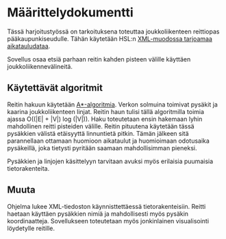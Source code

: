 # Määrittelydokumentti

Tässä harjoitustyössä on tarkoituksena toteuttaa joukkoliikenteen reittiopas pääkaupunkiseudulle. Tähän käytetään HSL:n [XML-muodossa tarjoamaa aikatauludataa](http://developer.reittiopas.fi/pages/en/kalkati.net-xml-database-dump.php).

Sovellus osaa etsiä parhaan reitin kahden pisteen välille käyttäen joukkoliikennevälineitä.

## Käytettävät algoritmit
Reitin hakuun käytetään [A*-algoritmia](http://en.wikipedia.org/wiki/A*_search_algorithm). 
Verkon solmuina toimivat pysäkit ja kaarina joukkoliikenteen linjat.
Reitin haun tulisi tällä algoritmilla toimia ajassa O((|E| + |V|) log (|V|)). Haku toteutetaan ensin hakemaan lyhin mahdollinen reitti pisteiden välille. Reitin pituutena käytetään tässä pysäkkien välistä etäisyyttä linnuntietä pitkin.
Tämän jälkeen sitä parannellaan ottamaan huomioon aikataulut ja huomioimaan odotusaika pysäkeillä, joka tietysti pyritään saamaan mahdollisimman pieneksi.

Pysäkkien ja linjojen käsittelyyn tarvitaan avuksi myös erilaisia puumaisia tietorakenteita.

## Muuta
Ohjelma lukee XML-tiedoston käynnisttettäessä tietorakenteisiin. Reitti haetaan käyttäen pysäkkien nimiä ja mahdollisesti myös pysäkin koordinaatteja.
Sovellukseen toteutetaan myös jonkinlainen visualisointi löydetylle reitille.
